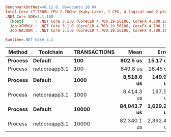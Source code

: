 ``` ini

BenchmarkDotNet=v0.12.0, OS=ubuntu 18.04
Intel Core i7-7500U CPU 2.70GHz (Kaby Lake), 1 CPU, 4 logical and 2 physical cores
.NET Core SDK=3.1.100
  [Host]     : .NET Core 3.1.0 (CoreCLR 4.700.19.56106, CoreFX 4.700.19.56202), X64 RyuJIT
  Job-XFMRGX : .NET Core 3.1.0 (CoreCLR 4.700.19.56106, CoreFX 4.700.19.56202), X64 RyuJIT
  Job-NAJQOR : .NET Core 3.1.0 (CoreCLR 4.700.19.56106, CoreFX 4.700.19.56202), X64 RyuJIT

Runtime=.NET Core 3.1  

```
|  Method |     Toolchain | TRANSACTIONS |        Mean |       Error |      StdDev | Rank |
|-------- |-------------- |------------- |------------:|------------:|------------:|-----:|
| **Process** |       **Default** |          **100** |    **802.5 us** |    **15.17 us** |    **14.90 us** |    **1** |
| Process | netcoreapp3.1 |          100 |    849.8 us |    16.45 us |    21.39 us |    2 |
| **Process** |       **Default** |         **1000** |  **8,518.6 us** |   **149.98 us** |   **132.95 us** |    **3** |
| Process | netcoreapp3.1 |         1000 |  8,414.3 us |   167.55 us |   156.73 us |    3 |
| **Process** |       **Default** |        **10000** | **84,043.7 us** | **1,629.23 us** | **2,388.10 us** |    **4** |
| Process | netcoreapp3.1 |        10000 | 82,340.1 us | 2,392.46 us | 2,120.85 us |    4 |
